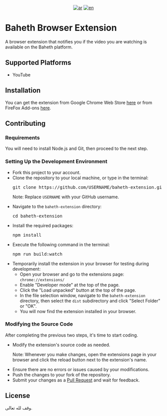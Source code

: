 <div align="center">

  [![ar](https://img.shields.io/badge/lang-ar-brightgreen.svg)](README.md)
  [![en](https://img.shields.io/badge/lang-en-red.svg)](README.en.md)

</div>

<h1>Baheth Browser Extension</h1>

<p>A browser extension that notifies you if the video you are watching is available on the Baheth platform.</p>

<h2>Supported Platforms</h2>

<ul>
  <li>YouTube</li>
</ul>

<h2>Installation</h2>

<p>You can get the extension from Google Chrome Web Store <a href="https://chromewebstore.google.com/detail/ijdjnkiocmodojidknkpajajbpghhacl">here</a> or from FireFox Add-ons <a href="https://addons.mozilla.org/en-US/firefox/addon/baheth-%D8%A8%D8%A7%D8%AD%D8%AB">here</a>.<p>

<h2>Contributing</h2>

<h3>Requirements</h3>

<p>You will need to install Node.js and Git, then proceed to the next step.</p>

<h3>Setting Up the Development Environment</h3>

<ul>
  <li>Fork this project to your account.</li>
  <li>Clone the repository to your local machine, or type in the terminal:</li>

  <pre>git clone https://github.com/USERNAME/baheth-extension.git</pre>

  <p>Note: Replace <code>USERNAME</code> with your GitHub username.</p>

  <li>Navigate to the <code>baheth-extension</code> directory:</li>
      
  <pre>cd baheth-extension</pre>
      
  <li>Install the required packages:</li>

  <pre>npm install</pre>

  <li>Execute the following command in the terminal:</li>

  <pre>npm run build:watch</pre>

  <li>Temporarily install the extension in your browser for testing during development:
    <ul>
      <li>Open your browser and go to the extensions page: <code>chrome://extensions/</code></li>
      <li>Enable "Developer mode" at the top of the page.</li>
      <li>Click the "Load unpacked" button at the top of the page.</li>
      <li>In the file selection window, navigate to the <code>baheth-extension</code> directory, then select the <code>dist</code> subdirectory and click "Select Folder" or "OK".</li>
      <li>You will now find the extension installed in your browser.</li>
    </ul>
  </li>
</ul>

<h3>Modifying the Source Code</h3>

<p>After completing the previous two steps, it's time to start coding.</p>

<ul>
  <li>
    Modify the extension's source code as needed.
    <p>Note: Whenever you make changes, open the extensions page in your browser and click the reload button next to the extension's name.</p>
  </li>
  <li>Ensure there are no errors or issues caused by your modifications.</li>
  <li>Push the changes to your fork of the repository.</li>
  <li>Submit your changes as a <a href="https://github.com/ieasybooks/baheth-extension/pulls">Pull Request</a> and wait for feedback.</li>
</ul>

<h2>License</h2>

<p>وقف لله تعالى.</p>
